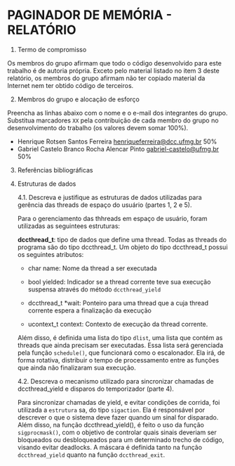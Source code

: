 # PAGINADOR DE MEMÓRIA - RELATÓRIO

1. Termo de compromisso

  Os membros do grupo afirmam que todo o código desenvolvido para este
  trabalho é de autoria própria.  Exceto pelo material listado no item
  3 deste relatório, os membros do grupo afirmam não ter copiado
  material da Internet nem ter obtido código de terceiros.

2. Membros do grupo e alocação de esforço
  
  Preencha as linhas abaixo com o nome e o e-mail dos integrantes do
  grupo.  Substitua marcadores `XX` pela contribuição de cada membro
  do grupo no desenvolvimento do trabalho (os valores devem somar
  100%).

* Henrique Rotsen Santos Ferreira <henriqueferreira@dcc.ufmg.br> 50%
* Gabriel Castelo Branco Rocha Alencar Pinto <gabriel-castelo@ufmg.br> 50%

3. Referências bibliográficas



4. Estruturas de dados

    4.1.  Descreva e justifique as estruturas de dados utilizadas para
    gerência das threads de espaço do usuário (partes 1, 2 e 5).
    
    Para o gerenciamento das thhreads em espaço de usuário, foram utilizadas as seguintees estruturas:

    **dccthread_t**: tipo de dados que define uma thread. Todas as threads do programa são do tipo dccthread_t. Um objeto do tipo dccthread_t possui os seguintes atributos:

    * char name: Nome da thread a ser executada

    * bool yielded: Indicador se a thread corrente teve sua execução suspensa através do método `dccthread_yield`

    * dccthread_t *wait: Ponteiro para uma thread que a cuja thread corrente espera a finalização da execução

    * ucontext_t context: Contexto de execução da thread corrente.
 
    Além disso, é definida uma lista do tipo `dlist`, uma lista que contém as threads que ainda precisam ser executadas. Essa lista será gerenciada pela função `schedule()`, que funcionará como o escalonador. Ela irá, de forma rotativa, distribuir o tempo de processamento entre as funções que ainda não finalizaram sua execução.


    4.2.  Descreva o mecanismo utilizado para sincronizar chamadas de
      dccthread_yield e disparos do temporizador (parte 4).

    Para sincronizar chamadas de yield, e evitar condições de corrida, foi utilizada a `estrutura` sa, do tipo `sigaction`. Ela é responsável por descrever o que o sistema deve fazer quando um sinal for disparado. Além disso, na função dccthread_yield(), é feito o uso da função `sigprocmask()`, com o objetivo de controlar quais sinais deveriam ser bloqueados ou desbloqueados para um determinado trecho de código, visando evitar deadlocks. A máscara é definida tanto na função `dccthread_yield` quanto na função `dccthread_exit`.

    